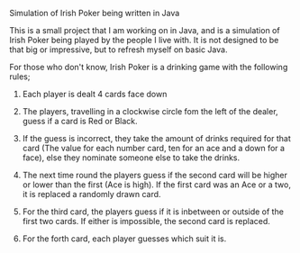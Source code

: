 Simulation of Irish Poker being written in Java

This is a small project that I am working on in Java, and is a simulation of Irish Poker being played by the people I live with. It is not designed to be that big or impressive, but to refresh myself on basic Java.

For those who don't know, Irish Poker is a drinking game with the following rules;

1) Each player is dealt 4 cards face down

2) The players, travelling in a clockwise circle fom the left of the dealer, guess if a card is Red or Black.

3) If the guess is incorrect, they take the amount of drinks required for that card (The value for each number card, ten for an ace and a down for a face), else they nominate someone else to take the drinks.

4) The next time round the players guess if the second card will be higher or lower than the first (Ace is high). If the first card was an Ace or a two, it is replaced a randomly drawn card.

5) For the third card, the players guess if it is inbetween or outside of the first two cards. If either is impossible, the second card is replaced.

6) For the forth card, each player guesses which suit it is.
